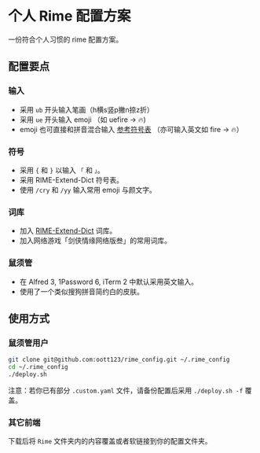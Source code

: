 # 个人 Rime 配置方案

一份符合个人习惯的 rime 配置方案。

## 配置要点

### 输入

* 采用 `ub` 开头输入笔画（h横s竖p撇n捺z折）
* 采用 `ue` 开头输入 emoji （如 uefire -> 🔥)
* emoji 也可直接和拼音混合输入 [参考符号表](https://raw.githubusercontent.com/rime/home/master/images/emoji-chart.png) （亦可输入英文如 fire -> 🔥）

### 符号

* 采用 `{` 和 `}` 以输入 `「` 和 `」`。
* 采用 RIME-Extend-Dict 符号表。
* 使用 `/cry` 和 `/yy` 输入常用 emoji 与颜文字。

### 词库

* 加入 [RIME-Extend-Dict](https://github.com/zer4tul/RIME-Extend-Dict/) 词库。
* 加入网络游戏「剑侠情缘网络版叁」的常用词库。

### 鼠须管

* 在 Alfred 3, 1Password 6, iTerm 2 中默认采用英文输入。
* 使用了一个类似搜狗拼音简约白的皮肤。

## 使用方式

### 鼠须管用户

```bash
git clone git@github.com:oott123/rime_config.git ~/.rime_config
cd ~/.rime_config
./deploy.sh
```

注意：若你已有部分 `.custom.yaml` 文件，请备份配置后采用 `./deploy.sh -f` 覆盖。

### 其它前端

下载后将 `Rime` 文件夹内的内容覆盖或者软链接到你的配置文件夹。